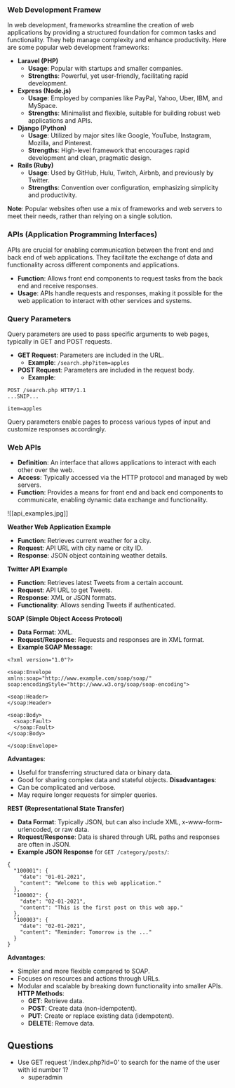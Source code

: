 ### Web Development Framew
In web development, frameworks streamline the creation of web applications by providing a structured foundation for common tasks and functionality. They help manage complexity and enhance productivity. Here are some popular web development frameworks:
- **Laravel (PHP)**
    - **Usage**: Popular with startups and smaller companies.
    - **Strengths**: Powerful, yet user-friendly, facilitating rapid development.
- **Express (Node.js)**
    - **Usage**: Employed by companies like PayPal, Yahoo, Uber, IBM, and MySpace.
    - **Strengths**: Minimalist and flexible, suitable for building robust web applications and APIs.
- **Django (Python)**
    - **Usage**: Utilized by major sites like Google, YouTube, Instagram, Mozilla, and Pinterest.
    - **Strengths**: High-level framework that encourages rapid development and clean, pragmatic design.
- **Rails (Ruby)**
    - **Usage**: Used by GitHub, Hulu, Twitch, Airbnb, and previously by Twitter.
    - **Strengths**: Convention over configuration, emphasizing simplicity and productivity.


**Note**: Popular websites often use a mix of frameworks and web servers to meet their needs, rather than relying on a single solution.


### APIs (Application Programming Interfaces)
APIs are crucial for enabling communication between the front end and back end of web applications. They facilitate the exchange of data and functionality across different components and applications.
- **Function**: Allows front end components to request tasks from the back end and receive responses.
- **Usage**: APIs handle requests and responses, making it possible for the web application to interact with other services and systems.


### Query Parameters
Query parameters are used to pass specific arguments to web pages, typically in GET and POST requests.
- **GET Request**: Parameters are included in the URL.
    - **Example**: `/search.php?item=apples`
- **POST Request**: Parameters are included in the request body.
    - **Example**:
```
POST /search.php HTTP/1.1
...SNIP...

item=apples
```
Query parameters enable pages to process various types of input and customize responses accordingly.


### Web APIs
- **Definition**: An interface that allows applications to interact with each other over the web.
- **Access**: Typically accessed via the HTTP protocol and managed by web servers.
- **Function**: Provides a means for front end and back end components to communicate, enabling dynamic data exchange and functionality.


![[api_examples.jpg]]

**Weather Web Application Example**
- **Function**: Retrieves current weather for a city.
- **Request**: API URL with city name or city ID.
- **Response**: JSON object containing weather details.



**Twitter API Example**
- **Function**: Retrieves latest Tweets from a certain account.
- **Request**: API URL to get Tweets.
- **Response**: XML or JSON formats.
- **Functionality**: Allows sending Tweets if authenticated.


**SOAP (Simple Object Access Protocol)**
- **Data Format**: XML.
- **Request/Response**: Requests and responses are in XML format.
- **Example SOAP Message**:
```
<?xml version="1.0"?>

<soap:Envelope
xmlns:soap="http://www.example.com/soap/soap/"
soap:encodingStyle="http://www.w3.org/soap/soap-encoding">

<soap:Header>
</soap:Header>

<soap:Body>
  <soap:Fault>
  </soap:Fault>
</soap:Body>

</soap:Envelope>
```

**Advantages**:
- Useful for transferring structured data or binary data.
- Good for sharing complex data and stateful objects.
**Disadvantages**:
- Can be complicated and verbose.
- May require longer requests for simpler queries.



**REST (Representational State Transfer)**
- **Data Format**: Typically JSON, but can also include XML, x-www-form-urlencoded, or raw data.
- **Request/Response**: Data is shared through URL paths and responses are often in JSON.
- **Example JSON Response** for `GET /category/posts/`:
```
{
  "100001": {
    "date": "01-01-2021",
    "content": "Welcome to this web application."
  },
  "100002": {
    "date": "02-01-2021",
    "content": "This is the first post on this web app."
  },
  "100003": {
    "date": "02-01-2021",
    "content": "Reminder: Tomorrow is the ..."
  }
}
```
**Advantages**:
- Simpler and more flexible compared to SOAP.
- Focuses on resources and actions through URLs.
- Modular and scalable by breaking down functionality into smaller APIs.
**HTTP Methods**:
    - **GET**: Retrieve data.
    - **POST**: Create data (non-idempotent).
    - **PUT**: Create or replace existing data (idempotent).
    - **DELETE**: Remove data.


## Questions
- Use GET request '/index.php?id=0' to search for the name of the user with id number 1?
	- superadmin